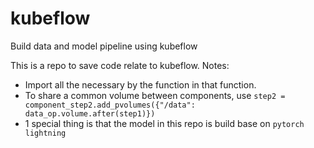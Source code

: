 # kubeflow
Build data and model pipeline using kubeflow

This is a repo to save code relate to kubeflow. 
Notes:
  - Import all the necessary by the function in that function.
  - To share a common volume between components, use `step2 = component_step2.add_pvolumes({"/data": data_op.volume.after(step1)})`
  - 1 special thing is that the model in this repo is build base on `pytorch lightning`
  
